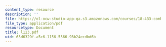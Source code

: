 ```yaml
---
content_type: resource
description: ''
file: https://ol-ocw-studio-app-qa.s3.amazonaws.com/courses/18-433-combinatorial-optimization-fall-2003/63d6329fa5c61156536693b24ecdbd6b_l123.pdf
file_type: application/pdf
resourcetype: Document
title: l123.pdf
uid: 63d6329f-a5c6-1156-5366-93b24ecdbd6b
---
```

